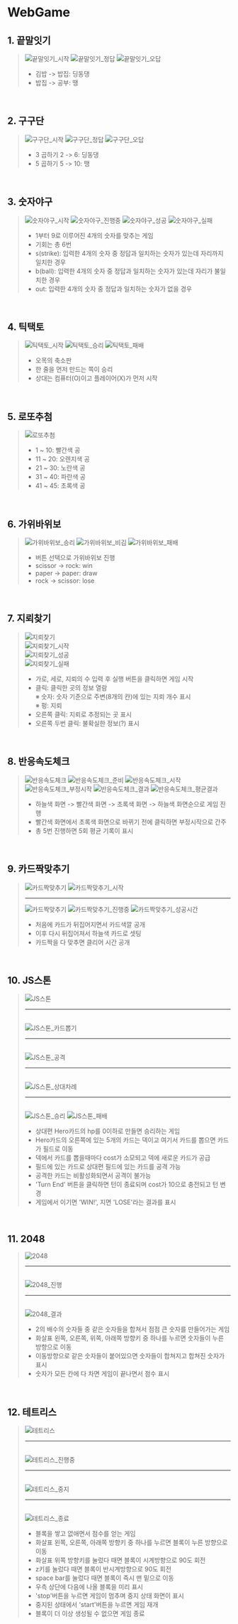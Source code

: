 # WebGame

## 1. 끝말잇기
> ![끝말잇기_시작](./result_image/끝말잇기.png)
> ![끝말잇기_정답](./result_image/끝말잇기_정답.png)
> ![끝말잇기_오답](./result_image/끝말잇기_오답.png)  
> * 김밥 -> 밥집: 딩동댕  
> * 밥집 -> 공부: 땡
<br/>

## 2. 구구단
> ![구구단_시작](./result_image/구구단.png)
> ![구구단_정답](./result_image/구구단_정답.png)
> ![구구단_오답](./result_image/구구단_오답.png)  
> * 3 곱하기 2 -> 6: 딩동댕
> * 5 곱하기 5 -> 10: 땡
<br/>

## 3. 숫자야구
> ![숫자야구_시작](./result_image/숫자야구.png)
> ![숫자야구_진행중](./result_image/숫자야구_진행중.png)
> ![숫자야구_성공](./result_image/숫자야구_성공.png)
> ![숫자야구_실패](./result_image/숫자야구_실패.png)  
> * 1부터 9로 이루어진 4개의 숫자를 맞추는 게임  
> * 기회는 총 6번  
> * s(strike): 입력한 4개의 숫자 중 정답과 일치하는 숫자가 있는데 자리까지 일치한 경우  
> * b(ball): 입력한 4개의 숫자 중 정답과 일치하는 숫자가 있는데 자리가 불일치한 경우  
> * out: 입력한 4개의 숫자 중 정답과 일치하는 숫자가 없을 경우  
<br/>

## 4. 틱택토
> ![틱택토_시작](./result_image/틱택토.png)
> ![틱택토_승리](./result_image/틱택토_승리.png)
> ![틱택토_패배](./result_image/틱택토_패배.png)  
> * 오목의 축소판  
> * 한 줄을 먼저 만드는 쪽이 승리  
> * 상대는 컴퓨터(O)이고 플레이어(X)가 먼저 시작  
<br/>


## 5. 로또추첨
> ![로또추첨](./result_image/로또추첨.png)  
> * 1 ~  10: 빨간색 공  
> * 11 ~  20: 오렌지색 공  
> * 21 ~  30: 노란색 공  
> * 31 ~  40: 파란색 공  
> * 41 ~  45: 초록색 공  
<br/>

## 6. 가위바위보
> ![가위바위보_승리](./result_image/가위바위보_승리.png)
> ![가위바위보_비김](./result_image/가위바위보_비김.png)
> ![가위바위보_패배](./result_image/가위바위보_패배.png)  
> * 버튼 선택으로 가위바위보 진행  
> * scissor -> rock: win  
> * paper -> paper: draw  
> * rock -> scissor: lose  
<br/>

## 7. 지뢰찾기
> ![지뢰찾기](./result_image/지뢰찾기.png)  
> ![지뢰찾기_시작](./result_image/지뢰찾기_시작.png)  
> ![지뢰찾기_성공](./result_image/지뢰찾기_성공.png)  
> ![지뢰찾기_실패](./result_image/지뢰찾기_실패.png)  
> * 가로, 세로, 지뢰의 수 입력 후 실행 버튼을 클릭하면 게임 시작  
> * 클릭: 클릭한 곳의 정보 열람  
> ※ 숫자: 숫자 기준으로 주변(8개의 칸)에 있는 지뢰 개수 표시  
> ※ 펑: 지뢰  
> * 오른쪽 클릭: 지뢰로 추정되는 곳 표시  
> * 오른쪽 두번 클릭: 불확실한 정보(?) 표시  
<br/>


## 8. 반응속도체크
> ![반응속도체크](./result_image/반응속도체크.png)
> ![반응속도체크_준비](./result_image/반응속도체크_준비.png)
> ![반응속도체크_시작](./result_image/반응속도체크_시작.png)
> ![반응속도체크_부정시작](./result_image/반응속도체크_부정시작.png)
> ![반응속도체크_결과](./result_image/반응속도체크_결과.png)
> ![반응속도체크_평균결과](./result_image/반응속도체크_평균결과.png)  
> * 하늘색 화면 -> 빨간색 화면 -> 초록색 화면 -> 하늘색 화면순으로 게임 진행  
> * 빨간색 화면에서 초록색 화면으로 바뀌기 전에 클릭하면 부정시작으로 간주
> * 총 5번 진행하면 5회 평균 기록이 표시  
<br/>

## 9. 카드짝맞추기
> ![카드짝맞추기](./result_image/카드짝맞추기.png)
> ![카드짝맞추기_시작](./result_image/카드짝맞추기_시작.png)<hr/>
> ![카드짝맞추기](./result_image/카드짝맞추기.png)
> ![카드짝맞추기_진행중](./result_image/카드짝맞추기_진행중.png)
> ![카드짝맞추기_성공시간](./result_image/카드짝맞추기_성공시간.png)  
> * 처음에 카드가 뒤집어지면서 카드색깔 공개  
> * 이후 다시 뒤집어져서 하늘색 카드로 셋팅  
> * 카드짝을 다 맞추면 클리어 시간 공개  
<br/>

## 10. JS스톤
> ![JS스톤](./result_image/JS스톤.png)<hr>  
> ![JS스톤_카드뽑기](./result_image/JS스톤_카드뽑기.png)<hr>  
> ![JS스톤_공격](./result_image/JS스톤_공격.png)<hr>  
> ![JS스톤_상대차례](./result_image/JS스톤_상대차례.png)<hr>  
> ![JS스톤_승리](./result_image/JS스톤_승리.png)
> ![JS스톤_패배](./result_image/JS스톤_패배.png)  
> * 상대편 Hero카드의 hp를 0이하로 만들면 승리하는 게임  
> * Hero카드의 오른쪽에 있는 5개의 카드는 덱이고 여기서 카드를 뽑으면 카드가 필드로 이동  
> * 덱에서 카드를 뽑을때마다 cost가 소모되고 덱에 새로운 카드가 공급  
> * 필드에 있는 카드로 상대편 필드에 있는 카드를 공격 가능  
> * 공격한 카드는 비활성화되면서 공격이 불가능
> * 'Turn End' 버튼을 클릭하면 턴이 종료되며 cost가 10으로 충전되고 턴 변경  
> * 게임에서 이기면 'WIN!', 지면 'LOSE'라는 결과를 표시  
<br/>

## 11. 2048
> ![2048](./result_image/2048.png)<hr>  
> ![2048_진행](./result_image/2048_진행.png)<hr>  
> ![2048_결과](./result_image/2048_결과.png)  
> * 2의 배수의 숫자들 중 같은 숫자들을 합쳐서 점점 큰 숫자를 만들어가는 게임  
> * 화살표 왼쪽, 오른쪽, 위쪽, 아래쪽 방향키 중 하나를 누르면 숫자들이 누른 방향으로 이동  
> * 이동방향으로 같은 숫자들이 붙어있으면 숫자들이 합쳐지고 합쳐진 숫자가 표시  
> * 숫자가 모든 칸에 다 차면 게임이 끝나면서 점수 표시  
<br/>

## 12. 테트리스
> ![테트리스](./result_image/테트리스.png)<hr>  
> ![테트리스_진행중](./result_image/테트리스_진행중.png)<hr>  
> ![테트리스_중지](./result_image/테트리스_중지.png)<hr>  
> ![테트리스_종료](./result_image/테트리스_종료.png)  
> * 블록을 쌓고 없애면서 점수를 얻는 게임  
> * 화살표 왼쪽, 오른쪽, 아래쪽 방향키 중 하나를 누르면 블록이 누른 방향으로 이동  
> * 화살표 위쪽 방향키를 눌렀다 때면 블록이 시계방향으로 90도 회전  
> * z키를 눌렀다 때면 블록이 반시계방향으로 90도 회전  
> * space bar를 눌렀다 때면 블록이 즉시 맨 밑으로 이동  
> * 우측 상단에 다음에 나올 블록을 미리 표시  
> * 'stop'버튼을 누르면 게임이 멈추며 중지 상태 화면이 표시  
> * 중지된 상태에서 'start'버튼을 누르면 게임 재개  
> * 블록이 더 이상 생성될 수 없으면 게임 종료  
